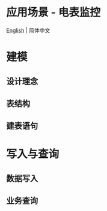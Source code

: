 # 应用场景 - 电表监控

[English](001-electricity-meter-monitoring.md) | 简体中文

# 建模

## 设计理念

## 表结构

## 建表语句

# 写入与查询

## 数据写入

## 业务查询
